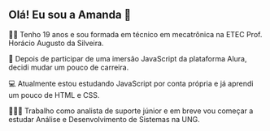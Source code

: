 ## Olá! Eu sou a Amanda 👋

✌🏻 Tenho 19 anos e sou formada em técnico em mecatrônica na ETEC Prof. Horácio Augusto da Silveira.

🔼 Depois de participar de uma imersão JavaScript da plataforma Alura, decidi mudar um pouco de carreira. 

💻 Atualmente estou estudando JavaScript por conta própria e já aprendi um pouco de HTML e CSS.

👩🏻‍💼 Trabalho como analista de suporte júnior e em breve vou começar a estudar Análise e Desenvolvimento de Sistemas na UNG.
